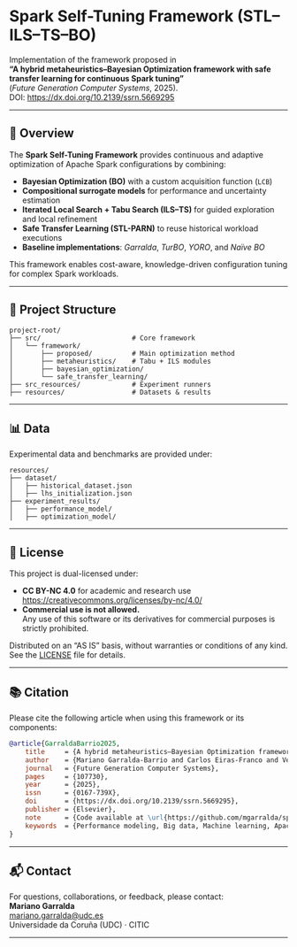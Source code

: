 # Spark Self-Tuning Framework (STL–ILS–TS–BO)

Implementation of the framework proposed in  
**“A hybrid metaheuristics–Bayesian Optimization framework with safe transfer learning for continuous Spark tuning”**  
(*Future Generation Computer Systems*, 2025).  
DOI: https://dx.doi.org/10.2139/ssrn.5669295

---

## 🧠 Overview

The **Spark Self-Tuning Framework** provides continuous and adaptive optimization of Apache Spark configurations by combining:

- **Bayesian Optimization (BO)** with a custom acquisition function (`LCB`)
- **Compositional surrogate models** for performance and uncertainty estimation
- **Iterated Local Search + Tabu Search (ILS–TS)** for guided exploration and local refinement
- **Safe Transfer Learning (STL-PARN)** to reuse historical workload executions
- **Baseline implementations**: *Garralda*, *TurBO*, *YORO*, and *Naïve BO*

This framework enables cost-aware, knowledge-driven configuration tuning for complex Spark workloads.

---

## 📁 Project Structure

```
project-root/
├── src/                       # Core framework
│   └── framework/
│       ├── proposed/          # Main optimization method
│       ├── metaheuristics/    # Tabu + ILS modules
│       ├── bayesian_optimization/
│       └── safe_transfer_learning/
├── src_resources/             # Experiment runners
├── resources/                 # Datasets & results
```

---

## 📊 Data

Experimental data and benchmarks are provided under:

```
resources/
├── dataset/
│   ├── historical_dataset.json
│   ├── lhs_initialization.json
├── experiment_results/
│   ├── performance_model/
│   ├── optimization_model/
```

---

## 📜 License

This project is dual-licensed under:

- **CC BY-NC 4.0** for academic and research use  
  <https://creativecommons.org/licenses/by-nc/4.0/>
- **Commercial use is not allowed.**  
  Any use of this software or its derivatives for commercial purposes is strictly prohibited.

Distributed on an “AS IS” basis, without warranties or conditions of any kind.  
See the [LICENSE](LICENSE) file for details.

---

## 📚 Citation

Please cite the following article when using this framework or its components:

```bibtex
@article{GarraldaBarrio2025,
    title     = {A hybrid metaheuristics–Bayesian Optimization framework with safe transfer learning for continuous Spark tuning},
    author    = {Mariano Garralda-Barrio and Carlos Eiras-Franco and Verónica Bolón-Canedo},
    journal   = {Future Generation Computer Systems},
    pages     = {107730},
    year      = {2025},
    issn      = {0167-739X},
    doi       = {https://dx.doi.org/10.2139/ssrn.5669295},
    publisher = {Elsevier},
    note      = {Code available at \url{https://github.com/mgarralda/spark-self-tuning-framework}},
    keywords  = {Performance modeling, Big data, Machine learning, Apache Spark, Distributed computing}
}
```

---

## 📬 Contact

For questions, collaborations, or feedback, please contact:  
**Mariano Garralda**  
[mariano.garralda@udc.es](mailto:mariano.garralda@udc.es)  
Universidade da Coruña (UDC) · CITIC

---
